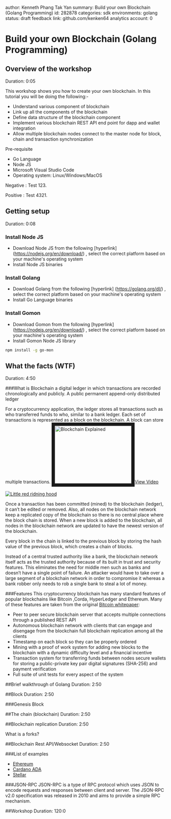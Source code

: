author:            Kenneth Phang Tak Yan
summary:           Build your own Blockchain (Golang Programming)
id:                282878
categories:        sdk
environments:      golang
status:            draft
feedback link:     github.com/kenken64
analytics account: 0

# Build your own Blockchain (Golang Programming)

## Overview of the workshop
Duration: 0:05

This workshop shows you how to create your own blockchain. In this tutorial you will be doing the following:-

* Understand various component of blockchain
* Link up all the components of the blockchain
* Define data structure of the blockchain component
* Implement various blockchain REST API end point for dapp and wallet integration
* Allow multiple blockchain nodes connect to the master node for block, chain and transaction synchronization

Pre-requisite

* Go Language
* Node JS
* Microsoft Visual Studio Code
* Operating system: Linux/Windows/MacOS

Negative
: Test 123. 

Positive
: Test 4321.

## Getting setup 
Duration: 0:08

### Install Node JS

* Download Node JS from the following [hyperlink] (https://nodejs.org/en/download/) , select the correct platform based on your machine's operating system
* Install Node JS binaries

### Install Golang 

* Download Golang from the following [hyperlink] (https://golang.org/dl/) , select the correct platform based on your machine's operating system
* Install Go Language binaries


### Install Gomon 

* Download Gomon from the following [hyperlink] (https://nodejs.org/en/download/) , select the correct platform based on your machine's operating system
* Install Gomon Node JS library

``` bash
npm install -g go-mon
```

## What the facts (WTF) 
Duration: 4:50

###What is Blockchain
a digital ledger in which transactions are recorded chronologically and publicly. A public permanent append-only distributed ledger


For a cryptocurrency application, the ledger stores all transactions such as who transferred funds to who, similar to a bank ledger. Each set of transactions is represented as a block on the blockchain. A block can store multiple transactions.
<a href="https://www.youtube.com/watch?v=SSo_EIwHSd4&t=76s" target="_blank"><img src="http://img.youtube.com/vi/SSo_EIwHSd4/maxresdefault.jpg" alt="Blockchain Explained" width="240" height="180" border="10" />View Video</a>

[![Little red ridning hood](http://i.imgur.com/7YTMFQp.png)](https://vimeo.com/3514904 "Little red riding hood - Click to Watch!")

Once a transaction has been committed (mined) to the blockchain (ledger), it can’t be edited or removed. Also, all nodes on the blockchain network keep a replicated copy of the blockchain so there is no central place where the block chain is stored. When a new block is added to the blockchain, all nodes in the blockchain network are updated to have the newest version of the blockchain.

Every block in the chain is linked to the previous block by storing the hash value of the previous block, which creates a chain of blocks.

Instead of a central trusted authority like a bank, the blockchain network itself acts as the trusted authority because of its built in trust and security features. This eliminates the need for middle men such as banks and doesn’t have a single point of failure. An attacker would have to take over a large segment of a blockchain network in order to compromise it whereas a bank robber only needs to rob a single bank to steal a lot of money.

###Features
This cryptocurrency blockchain has many standard features of popular blockchains like Bitcoin ,Corda, HyperLedger and Ethereum. Many of these features are taken from the original [Bitcoin whitepaper](https://bitcoin.org/bitcoin.pdf):

* Peer to peer secure blockchain server that accepts multiple connections through a published REST API
* Autonomous blockchain network with clients that can engage and disengage from the blockchain full blockchain replication among all the clients
* Timestamp on each block so they can be properly ordered
* Mining with a proof of work system for adding new blocks to the blockchain with a dynamic difficulty level and a financial incentive
* Transaction system for transferring funds between nodes secure wallets for storing a public-private key pair digital signatures (SHA-256) and payment verification
* Full suite of unit tests for every aspect of the system


##Brief walkthrough of Golang
Duration: 2:50

##Block
Duration: 2:50

###Genesis Block

##The chain (blockchain)
Duration: 2:50

##Blockchain replication
Duration: 2:50

What is a forks?

##Blockchain Rest API/Websocket
Duration: 2:50

###List of examples
* [Ethereum](https://github.com/ethereum/web3.js/)
* [Cardano ADA](https://cardanodocs.com/technical/wallet/api/v1/)
* [Stellar](https://cardanodocs.com/technical/wallet/api/v1/)

###JSON-RPC
JSON-RPC is a type of RPC protocol which uses JSON to encode requests and responses between client and server. The JSON-RPC v2.0 specification was released in 2010 and aims to provide a simple RPC mechanism.


##Workshop
Duration: 120:0

